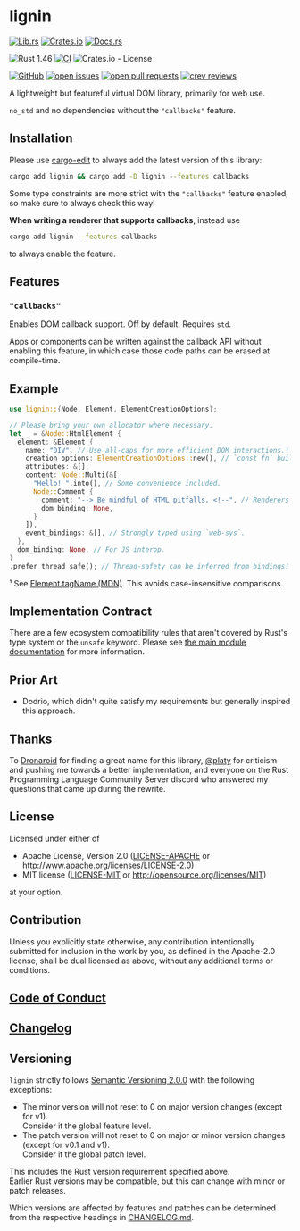 # lignin

[![Lib.rs](https://img.shields.io/badge/Lib.rs-*-84f)](https://lib.rs/crates/lignin)
[![Crates.io](https://img.shields.io/crates/v/lignin)](https://crates.io/crates/lignin)
[![Docs.rs](https://docs.rs/lignin/badge.svg)](https://docs.rs/lignin)

![Rust 1.46](https://img.shields.io/static/v1?logo=Rust&label=&message=1.46&color=grey)
[![CI](https://github.com/Tamschi/lignin/workflows/CI/badge.svg?branch=unstable)](https://github.com/Tamschi/lignin/actions?query=workflow%3ACI+branch%3Aunstable)
![Crates.io - License](https://img.shields.io/crates/l/lignin/0.0.7)

[![GitHub](https://img.shields.io/static/v1?logo=GitHub&label=&message=%20&color=grey)](https://github.com/Tamschi/lignin)
[![open issues](https://img.shields.io/github/issues-raw/Tamschi/lignin)](https://github.com/Tamschi/lignin/issues)
[![open pull requests](https://img.shields.io/github/issues-pr-raw/Tamschi/lignin)](https://github.com/Tamschi/lignin/pulls)
[![crev reviews](https://web.crev.dev/rust-reviews/badge/crev_count/lignin.svg)](https://web.crev.dev/rust-reviews/crate/lignin/)

A lightweight but featureful virtual DOM library, primarily for web use.

`no_std` and no dependencies without the `"callbacks"` feature.

## Installation

Please use [cargo-edit](https://crates.io/crates/cargo-edit) to always add the latest version of this library:

```cmd
cargo add lignin && cargo add -D lignin --features callbacks
```

Some type constraints are more strict with the `"callbacks"` feature enabled, so make sure to always check this way!

**When writing a renderer that supports callbacks**, instead use

```cmd
cargo add lignin --features callbacks
```

to always enable the feature.

## Features

### `"callbacks"`

Enables DOM callback support. Off by default. Requires `std`.

Apps or components can be written against the callback API without enabling this feature, in which case those code paths can be erased at compile-time.

## Example

```rust
use lignin::{Node, Element, ElementCreationOptions};

// Please bring your own allocator where necessary.
let _ = &Node::HtmlElement {
  element: &Element {
    name: "DIV", // Use all-caps for more efficient DOM interactions.¹
    creation_options: ElementCreationOptions::new(), // `const fn` builder and getter/setter patterns for extensible interfaces.
    attributes: &[],
    content: Node::Multi(&[
      "Hello! ".into(), // Some convenience included.
      Node::Comment {
        comment: "--> Be mindful of HTML pitfalls. <!--", // Renderers must validate.
        dom_binding: None,
      }
    ]),
    event_bindings: &[], // Strongly typed using `web-sys`.
  },
  dom_binding: None, // For JS interop.
}
.prefer_thread_safe(); // Thread-safety can be inferred from bindings!
```

¹ See [Element.tagName (MDN)](https://developer.mozilla.org/en-US/docs/Web/API/Element/tagName). This avoids case-insensitive comparisons.

## Implementation Contract

There are a few ecosystem compatibility rules that aren't covered by Rust's type system or the `unsafe` keyword. Please see [the main module documentation](https://docs.rs/lignin/0.0.7/lignin/#implementation-contract) for more information.

## Prior Art

* Dodrio, which didn't quite satisfy my requirements but generally inspired this approach.

## Thanks

To [Dronaroid](https://twitter.com/artdron) for finding a great name for this library, [@platy](https://github.com/platy) for criticism and pushing me towards a better implementation, and everyone on the Rust Programming Language Community Server discord who answered my questions that came up during the rewrite.

## License

Licensed under either of

* Apache License, Version 2.0
   ([LICENSE-APACHE](LICENSE-APACHE) or <http://www.apache.org/licenses/LICENSE-2.0>)
* MIT license
   ([LICENSE-MIT](LICENSE-MIT) or <http://opensource.org/licenses/MIT>)

at your option.

## Contribution

Unless you explicitly state otherwise, any contribution intentionally submitted
for inclusion in the work by you, as defined in the Apache-2.0 license, shall be
dual licensed as above, without any additional terms or conditions.

## [Code of Conduct](CODE_OF_CONDUCT.md)

## [Changelog](CHANGELOG.md)

## Versioning

`lignin` strictly follows [Semantic Versioning 2.0.0](https://semver.org/spec/v2.0.0.html) with the following exceptions:

* The minor version will not reset to 0 on major version changes (except for v1).  
Consider it the global feature level.
* The patch version will not reset to 0 on major or minor version changes (except for v0.1 and v1).  
Consider it the global patch level.

This includes the Rust version requirement specified above.  
Earlier Rust versions may be compatible, but this can change with minor or patch releases.

Which versions are affected by features and patches can be determined from the respective headings in [CHANGELOG.md](CHANGELOG.md).
